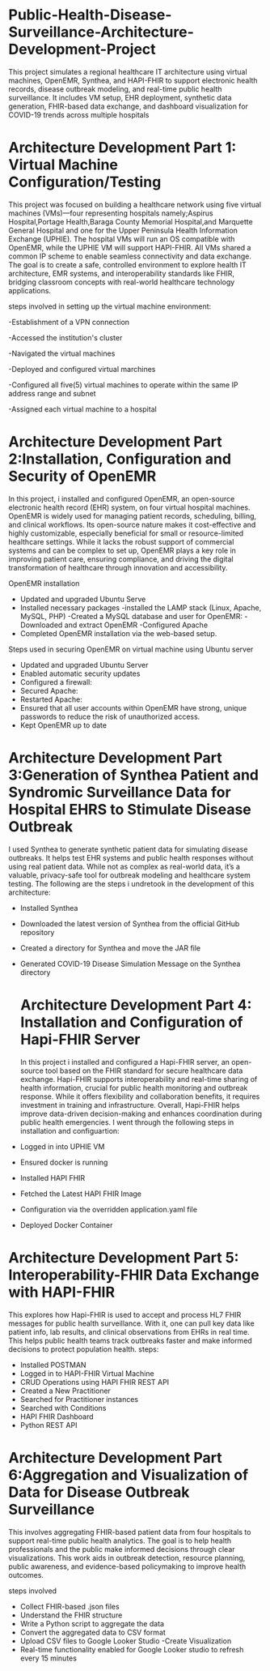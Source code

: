 # Public-Health-Disease-Surveillance-Architecture-Development-Project
This project simulates a regional healthcare IT architecture using virtual machines, OpenEMR, Synthea, and HAPI-FHIR to support electronic health records, disease outbreak modeling, and real-time public health surveillance. It includes VM setup, EHR deployment, synthetic data generation, FHIR-based data exchange, and dashboard visualization for COVID-19 trends across multiple hospitals

# Architecture Development Part 1: Virtual Machine Configuration/Testing
This project was focused on building a healthcare network using five virtual machines (VMs)—four representing hospitals namely;Aspirus Hospital,Portage Health,Baraga County Memorial Hospital,and Marquette General Hospital and one for the Upper Peninsula Health Information Exchange (UPHIE). The hospital VMs will run an OS compatible with OpenEMR, while the UPHIE VM will support HAPI-FHIR. All VMs  shared a common IP scheme to enable seamless connectivity and data exchange. The goal is to create a safe, controlled environment to explore health IT architecture, EMR systems, and interoperability standards like FHIR, bridging classroom concepts with real-world healthcare technology applications.

steps involved in setting up the virtual machine environment:

-Establishment of a VPN connection

-Accessed the institution's cluster

-Navigated the virtual machines

-Deployed and configured virtual marchines

-Configured all five(5) virtual machines to operate within the same IP address range and subnet

-Assigned each virtual machine to a hospital



# Architecture Development Part 2:Installation, Configuration and Security of OpenEMR
 In this project, i installed and configured OpenEMR, an open-source electronic health record (EHR) system, on four virtual hospital machines. OpenEMR is widely used for managing patient records, scheduling, billing, and clinical workflows. Its open-source nature makes it cost-effective and highly customizable, especially beneficial for small or resource-limited healthcare settings. While it lacks the robust support of commercial systems and can be complex to set up, OpenEMR plays a key role in improving patient care, ensuring compliance, and driving the digital transformation of healthcare through innovation and accessibility.

OpenEMR installation
- Updated and upgraded Ubuntu Serve
-  Installed necessary packages
-installed the LAMP stack (Linux, Apache, MySQL, PHP)
-Created a MySQL database and user for OpenEMR:
-Downloaded and extract OpenEMR
-Configured Apache 
- Completed OpenEMR installation via the web-based setup.

 Steps  used in securing OpenEMR on virtual machine using Ubuntu server
-	Updated and upgraded Ubuntu Server
-	 Enabled automatic security updates
-  Configured a firewall:
-	 Secured Apache:
- Restarted Apache:
-	Ensured that all user accounts within OpenEMR have strong, unique passwords to reduce the risk of unauthorized
access.
-	 Kept OpenEMR up to date

  

   # Architecture Development Part 3:Generation of Synthea Patient and Syndromic Surveillance Data for Hospital EHRS to Stimulate Disease Outbreak
   I used Synthea to generate synthetic patient data for simulating disease outbreaks. It helps test EHR systems and public health responses without using real patient data. While not as complex as real-world data, it’s a valuable, privacy-safe tool for outbreak modeling and healthcare system testing.
   The following are the steps i undretook in the development of this architecture:
   
- Installed Synthea
-  Downloaded the latest version of Synthea from the official GitHub repository
- Created a directory for Synthea and move the JAR file
- Generated COVID-19 Disease Simulation Message on the Synthea directory
   
   
  

   # Architecture Development Part 4: Installation and Configuration of Hapi-FHIR Server
   In this project i installed and configured a Hapi-FHIR server, an open-source tool based on the FHIR standard for secure healthcare data exchange. Hapi-FHIR supports interoperability and real-time sharing of health information, crucial for public health monitoring and outbreak response. While it offers flexibility and collaboration benefits, it requires investment in training and infrastructure. Overall, Hapi-FHIR helps improve data-driven decision-making and enhances coordination during public health emergencies.
   I went through the following steps in installation and configuartion:
   
 -	Logged in into UPHIE VM
   
 -	Ensured docker is running
   
 -	Installed HAPI FHIR
    
 -	Fetched the Latest HAPI FHIR Image
   
 -	 Configuration via the overridden application.yaml file
    
 -	 Deployed Docker Container
   


# Architecture Development Part 5: Interoperability-FHIR Data Exchange with HAPI-FHIR
This explores how Hapi-FHIR is used to accept and process HL7 FHIR messages for public health surveillance. With it, one can pull key data like patient info, lab results, and clinical observations from EHRs in real time. This helps public health teams track outbreaks faster and make informed decisions to protect population health.
 steps:
-	Installed POSTMAN
-	Logged in to HAPI-FHIR Virtual Machine
-	CRUD Operations using HAPI FHIR REST API
-	Created a New Practitioner
-	Searched for Practitioner instances
-	Searched with Conditions
-	HAPI FHIR Dashboard
-	Python REST API
    

  # Architecture Development Part 6:Aggregation and Visualization of Data for Disease Outbreak Surveillance
  
 This involves aggregating FHIR-based patient data from four hospitals to support real-time public health analytics. The goal is to help health professionals and the public make informed decisions through clear visualizations. This work aids in outbreak detection, resource planning, public awareness, and evidence-based policymaking to improve health outcomes.
 
  steps involved
-	Collect FHIR-based .json files
-	Understand the FHIR structure
-	Write a Python script to aggregate the data
-	Convert the aggregated data to CSV format
-	Upload CSV files to Google Looker Studio
-Create Visualization
- Real-time functionality enabled for Google Looker studio to refresh every 15 minutes
    

    

    

   

   



